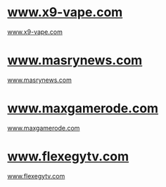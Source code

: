 # www.x9-vape.com
www.x9-vape.com
# www.masrynews.com
www.masrynews.com
# www.maxgamerode.com
www.maxgamerode.com
# www.flexegytv.com
www.flexegytv.com
